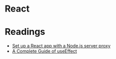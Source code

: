 # React

# Readings

- [Set up a React app with a Node.js server proxy](https://www.twilio.com/blog/react-app-with-node-js-server-proxy#targetText=Set%20up%20a%20React%20app,React%20application%20up%20and%20running.)
- [A Complete Guide of useEffect](https://overreacted.io/a-complete-guide-to-useeffect/#synchronization-not-lifecycle)
